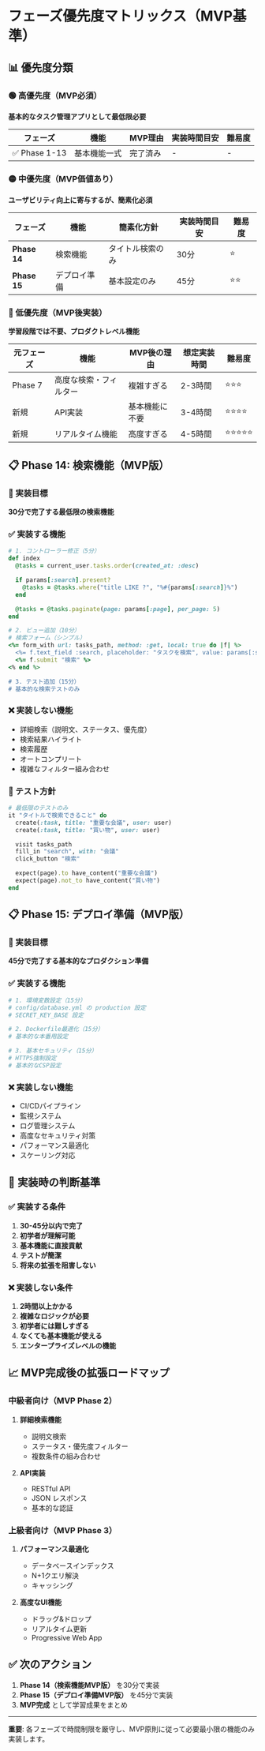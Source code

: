 # フェーズ優先度マトリックス（MVP基準）

## 📊 優先度分類

### 🟢 高優先度（MVP必須）
**基本的なタスク管理アプリとして最低限必要**

| フェーズ | 機能 | MVP理由 | 実装時間目安 | 難易度 |
|---------|------|---------|-------------|--------|
| ✅ Phase 1-13 | 基本機能一式 | 完了済み | - | - |

### 🟡 中優先度（MVP価値あり）
**ユーザビリティ向上に寄与するが、簡素化必須**

| フェーズ | 機能 | 簡素化方針 | 実装時間目安 | 難易度 |
|---------|------|-----------|-------------|--------|
| **Phase 14** | 検索機能 | タイトル検索のみ | 30分 | ⭐ |
| **Phase 15** | デプロイ準備 | 基本設定のみ | 45分 | ⭐⭐ |

### 🔴 低優先度（MVP後実装）
**学習段階では不要、プロダクトレベル機能**

| 元フェーズ | 機能 | MVP後の理由 | 想定実装時間 | 難易度 |
|-----------|------|-------------|--------------|--------|
| Phase 7 | 高度な検索・フィルター | 複雑すぎる | 2-3時間 | ⭐⭐⭐ |
| 新規 | API実装 | 基本機能に不要 | 3-4時間 | ⭐⭐⭐⭐ |
| 新規 | リアルタイム機能 | 高度すぎる | 4-5時間 | ⭐⭐⭐⭐⭐ |

## 📋 Phase 14: 検索機能（MVP版）

### 🎯 実装目標
**30分で完了する最低限の検索機能**

### ✅ 実装する機能
```ruby
# 1. コントローラー修正（5分）
def index
  @tasks = current_user.tasks.order(created_at: :desc)

  if params[:search].present?
    @tasks = @tasks.where("title LIKE ?", "%#{params[:search]}%")
  end

  @tasks = @tasks.paginate(page: params[:page], per_page: 5)
end

# 2. ビュー追加（10分）
# 検索フォーム（シンプル）
<%= form_with url: tasks_path, method: :get, local: true do |f| %>
  <%= f.text_field :search, placeholder: "タスクを検索", value: params[:search] %>
  <%= f.submit "検索" %>
<% end %>

# 3. テスト追加（15分）
# 基本的な検索テストのみ
```

### ❌ 実装しない機能
- 詳細検索（説明文、ステータス、優先度）
- 検索結果ハイライト
- 検索履歴
- オートコンプリート
- 複雑なフィルター組み合わせ

### 📝 テスト方針
```ruby
# 最低限のテストのみ
it "タイトルで検索できること" do
  create(:task, title: "重要な会議", user: user)
  create(:task, title: "買い物", user: user)

  visit tasks_path
  fill_in "search", with: "会議"
  click_button "検索"

  expect(page).to have_content("重要な会議")
  expect(page).not_to have_content("買い物")
end
```

## 📋 Phase 15: デプロイ準備（MVP版）

### 🎯 実装目標
**45分で完了する基本的なプロダクション準備**

### ✅ 実装する機能
```ruby
# 1. 環境変数設定（15分）
# config/database.yml の production 設定
# SECRET_KEY_BASE 設定

# 2. Dockerfile最適化（15分）
# 基本的な本番用設定

# 3. 基本セキュリティ（15分）
# HTTPS強制設定
# 基本的なCSP設定
```

### ❌ 実装しない機能
- CI/CDパイプライン
- 監視システム
- ログ管理システム
- 高度なセキュリティ対策
- パフォーマンス最適化
- スケーリング対応

## 🔄 実装時の判断基準

### ✅ 実装する条件
1. **30-45分以内で完了**
2. **初学者が理解可能**
3. **基本機能に直接貢献**
4. **テストが簡潔**
5. **将来の拡張を阻害しない**

### ❌ 実装しない条件
1. **2時間以上かかる**
2. **複雑なロジックが必要**
3. **初学者には難しすぎる**
4. **なくても基本機能が使える**
5. **エンタープライズレベルの機能**

## 📈 MVP完成後の拡張ロードマップ

### 中級者向け（MVP Phase 2）
1. **詳細検索機能**
   - 説明文検索
   - ステータス・優先度フィルター
   - 複数条件の組み合わせ

2. **API実装**
   - RESTful API
   - JSON レスポンス
   - 基本的な認証

### 上級者向け（MVP Phase 3）
1. **パフォーマンス最適化**
   - データベースインデックス
   - N+1クエリ解決
   - キャッシング

2. **高度なUI機能**
   - ドラッグ&ドロップ
   - リアルタイム更新
   - Progressive Web App

## ✅ 次のアクション

1. **Phase 14（検索機能MVP版）** を30分で実装
2. **Phase 15（デプロイ準備MVP版）** を45分で実装
3. **MVP完成** として学習成果をまとめ

---

**重要**: 各フェーズで時間制限を厳守し、MVP原則に従って必要最小限の機能のみ実装します。